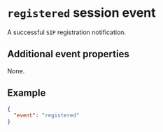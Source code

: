 # `registered` session event

A successful `SIP` registration notification.

## Additional event properties

None.

## Example

```json
{
  "event": "registered"
}
```
